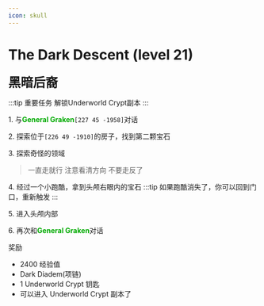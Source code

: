 ```yaml
---
icon: skull
---
```


# The Dark Descent (level 21)
<span style="font-size: 25px;">**黑暗后裔**</span>

:::tip 重要任务
解锁Underworld Crypt副本
:::

<span class="stage-index">1.</span> 与<font color=00AA00>**General Graken**</font>`[227 45 -1958]`对话

<span class="stage-index">2.</span> 探索位于`[226 49 -1910]`的房子，找到第二颗宝石

<span class="stage-index">3.</span> 探索奇怪的领域
>一直走就行 注意看清方向 不要走反了

<span class="stage-index">4.</span> 经过一个小跑酷，拿到头颅右眼内的宝石
:::tip
如果跑酷消失了，你可以回到门口，重新触发
:::

<span class="stage-index">5.</span> 进入头颅内部

<span class="stage-index">6.</span> 再次和<font color=00AA00>**General Graken**</font>对话

奖励

+ 2400 经验值
+ Dark Diadem(项链)
+ 1 Underworld Crypt 钥匙
+ 可以进入 Underworld Crypt 副本了